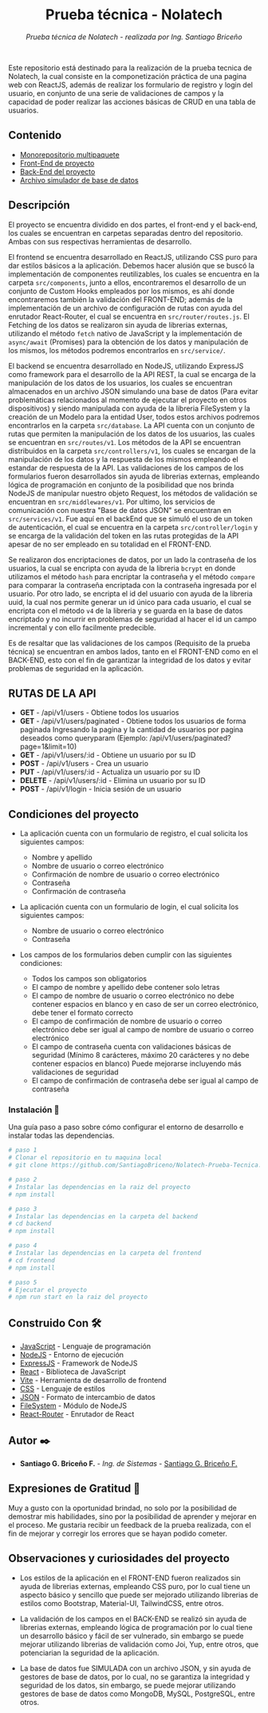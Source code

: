 <h1 align="center">Prueba técnica - Nolatech</h1>
<p align="center"><i>Prueba técnica de Nolatech - realizada por Ing. Santiago Briceño</i></p>

<br>

Este repositorio está destinado para la realización de la prueba tecnica de Nolatech, la cual consiste en la componetización práctica de una pagina web con ReactJS, además de realizar los formulario de registro y login del usuario, en conjunto de una serie de validaciones de campos y la capacidad de poder realizar las acciones básicas de CRUD en una tabla de usuarios.

## Contenido
  - [Monorepositorio multipaquete](#github-readme-profile-category)
  - [Front-End de proyecto](#list-out-awesome-readme-profile-tools)
  - [Back-End del proyecto](#list-out-awesome-readme-profile-articles)
  - [Archivo simulador de base de datos](#contribute)


## Descripción

El proyecto se encuentra dividido en dos partes, el front-end y el back-end, los cuales se encuentran en carpetas separadas dentro del repositorio. Ambas con sus respectivas herramientas de desarrollo. 

El frontend se encuentra desarrollado en ReactJS, utilizando CSS puro para dar estilos básicos a la aplicación. Debemos hacer alusión que se buscó la implementación de componentes reutilizables, los cuales se encuentra en la carpeta `src/components`, junto a ellos, encontraremos el desarrollo de un conjunto de Custom Hooks empleados por los mismos, es ahí donde encontraremos también la validación del FRONT-END; además de la implementación de un archivo de configuración de rutas con ayuda del enrutador React-Router, el cual se encuentra en `src/router/routes.js`. El Fetching de los datos se realizaron sin ayuda de librerias externas, utilizando el método `fetch` nativo de JavaScript y la implementación de `async/await` (Promises) para la obtención de los datos y manipulación de los mismos, los métodos podremos encontrarlos en `src/service/`.

El backend se encuentra desarrollado en NodeJS, utilizando ExpressJS como framework para el desarrollo de la API REST, la cual se encarga de la manipulación de los datos de los usuarios, los cuales se encuentran almacenados en un archivo JSON simulando una base de datos (Para evitar problemáticas relacionados al momento de ejecutar el proyecto en otros dispositivos) y siendo manipulada con ayuda de la libreria FileSystem y la creación de un Modelo para la entidad User, todos estos archivos podremos encontrarlos en la carpeta `src/database`. La API cuenta con un conjunto de rutas que permiten la manipulación de los datos de los usuarios, las cuales se encuentran en `src/routes/v1`. Los métodos de la API se encuentran distribuidos en la carpeta `src/controllers/v1`, los cuales se encargan de la manipulación de los datos y la respuesta de los mismos empleando el estandar de respuesta de la API. Las validaciones de los campos de los formularios fueron desarrollados sin ayuda de librerias externas, empleando lógica de programación en conjunto de la posibilidad que nos brinda NodeJS de manipular nuestro objeto Request, los métodos de validación se encuentran en `src/middlewares/v1`. Por ultimo, los servicios de comunicación con nuestra "Base de datos JSON" se encuentran en `src/services/v1`. Fue aquí en el backEnd que se simuló el uso de un token de autenticación, el cual se encuentra en la carpeta `src/controller/login` y se encarga de la validación del token en las rutas protegidas de la API apesar de no ser empleado en su totalidad en el FRONT-END.

Se realizaron dos encriptaciones de datos, por un lado la contraseña de los usuarios, la cual se encripta con ayuda de la libreria `bcrypt` en donde utilizamos el método `hash` para encriptar la contraseña y el método `compare` para comparar la contraseña encriptada con la contraseña ingresada por el usuario. Por otro lado, se encripta el id del usuario con ayuda de la libreria uuid, la cual nos permite generar un id único para cada usuario, el cual se encripta con el método `v4` de la libreria y se guarda en la base de datos encriptado y no incurrir en problemas de seguridad al hacer el id un campo incremental y con ello facilmente predecible.

Es de resaltar que las validaciones de los campos (Requisito de la prueba técnica) se encuentran en ambos lados, tanto en el FRONT-END como en el BACK-END, esto con el fin de garantizar la integridad de los datos y evitar problemas de seguridad en la aplicación.

## RUTAS DE LA API

- **GET** - /api/v1/users - Obtiene todos los usuarios
- **GET** - /api/v1/users/paginated - Obtiene todos los usuarios de forma paginada Ingresando la pagina y la cantidad de usuarios por pagina deseados como queryparam (Ejemplo: /api/v1/users/paginated?page=1&limit=10)
- **GET** - /api/v1/users/:id - Obtiene un usuario por su ID
- **POST** - /api/v1/users - Crea un usuario
- **PUT** - /api/v1/users/:id - Actualiza un usuario por su ID
- **DELETE** - /api/v1/users/:id - Elimina un usuario por su ID
- **POST** - /api/v1/login - Inicia sesión de un usuario

## Condiciones del proyecto

- La aplicación cuenta con un formulario de registro, el cual solicita los siguientes campos:
  - Nombre y apellido
  - Nombre de usuario o correo electrónico
  - Confirmación de nombre de usuario o correo electrónico
  - Contraseña
  - Confirmación de contraseña

- La aplicación cuenta con un formulario de login, el cual solicita los siguientes campos:
  - Nombre de usuario o correo electrónico
  - Contraseña

- Los campos de los formularios deben cumplir con las siguientes condiciones:
  - Todos los campos son obligatorios
  - El campo de nombre y apellido debe contener solo letras
  - El campo de nombre de usuario o correo electrónico no debe contener espacios en blanco y en caso de ser un correo electrónico, debe tener el formato correcto
  - El campo de confirmación de nombre de usuario o correo electrónico debe ser igual al campo de nombre de usuario o correo electrónico
  - El campo de contraseña cuenta con validaciones básicas de seguridad (Mínimo 8 carácteres, máximo 20 carácteres y no debe contener espacios en blanco) Puede mejorarse incluyendo más validaciones de seguridad
  - El campo de confirmación de contraseña debe ser igual al campo de contraseña

### Instalación 🔧

Una guía paso a paso sobre cómo configurar el entorno de desarrollo e instalar todas las dependencias.

```bash
# paso 1
# Clonar el repositorio en tu maquina local
# git clone https://github.com/SantiagoBriceno/Nolatech-Prueba-Tecnica.git
```

```bash
# paso 2
# Instalar las dependencias en la raiz del proyecto
# npm install
```

```bash
# paso 3
# Instalar las dependencias en la carpeta del backend
# cd backend
# npm install
```

```bash
# paso 4
# Instalar las dependencias en la carpeta del frontend
# cd frontend
# npm install
```

```bash
# paso 5
# Ejecutar el proyecto
# npm run start en la raiz del proyecto
```

## Construido Con 🛠️

- [JavaScript](https://developer.mozilla.org/es/docs/Web/JavaScript) - Lenguaje de programación
- [NodeJS](https://nodejs.org/es/) - Entorno de ejecución
- [ExpressJS](https://expressjs.com/es/) - Framework de NodeJS
- [React](https://es.react.dev/) - Biblioteca de JavaScript
- [Vite](https://vitejs.dev/) - Herramienta de desarrollo de frontend
- [CSS](https://developer.mozilla.org/es/docs/Web/CSS) - Lenguaje de estilos
- [JSON](https://www.json.org/json-es.html) - Formato de intercambio de datos
- [FileSystem](https://nodejs.org/api/fs.html) - Módulo de NodeJS
- [React-Router](https://reactrouter.com/web/guides/quick-start) - Enrutador de React


## Autor ✒️

- **Santiago G. Briceño F.** - _Ing. de Sistemas_ - [Santiago G. Briceño F.](https://github.com/SantiagoBriceno)

## Expresiones de Gratitud 🎁

Muy a gusto con la oportunidad brindad, no solo por la posibilidad de demostrar mis habilidades, sino por la posibilidad de aprender y mejorar en el proceso. Me gustaria recibir un feedback de la prueba realizada, con el fin de mejorar y corregir los errores que se hayan podido cometer.

## Observaciones y curiosidades del proyecto

- Los estilos de la aplicación en el FRONT-END fueron realizados sin ayuda de librerias externas, empleando CSS puro, por lo cual tiene un aspecto básico y sencillo que puede ser mejorado utilizando librerias de estilos como Bootstrap, Material-UI, TailwindCSS, entre otros.

- La validación de los campos en el BACK-END se realizó sin ayuda de librerias externas, empleando lógica de programación por lo cual tiene un desarrollo básico y fácil de ser vulnerado, sin embargo se puede mejorar utilizando librerias de validación como Joi, Yup, entre otros, que potenciarian la seguridad de la aplicación.

- La base de datos fue SIMULADA con un archivo JSON, y sin ayuda de gestores de base de datos, por lo cual, no se garantiza la integridad y seguridad de los datos, sin embargo, se puede mejorar utilizando gestores de base de datos como MongoDB, MySQL, PostgreSQL, entre otros.
